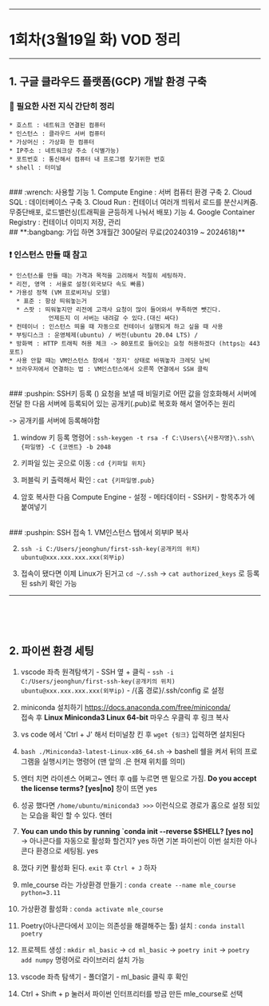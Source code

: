 -----------------------------------------------
# 1회차(3월19일 화) VOD 정리
------------------------------------------------

## 1. 구글 클라우드 플랫폼(GCP) 개발 환경 구축

  ### :page_with_curl: 필요한 사전 지식 간단히 정리  
    * 호스트 : 네트워크 연결된 컴퓨터
    * 인스턴스 : 클라우드 서버 컴퓨터
    * 가상머신 : 가상화 한 컴퓨터
    * IP주소 : 네트워크상 주소 (식별가능)
    * 포트번호 : 통신해서 컴퓨터 내 프로그램 찾기위한 번호
    * shell : 터미널
  <br />  
  ### :wrench: 사용할 기능
    1. Compute Engine : 서버 컴퓨터 환경 구축
    2. Cloud SQL : 데이터베이스 구축
    3. Cloud Run : 컨테이너 여러개 띄워서 로드를 분산시켜줌. 무중단배포, 로드밸런싱(트래픽을 균등하게 나눠서 배포) 기능
    4. Google Container Registry : 컨테이너 이미지 저장, 관리

  <br />
   ## **:bangbang: 가입 하면 3개월간 300달러 무료(20240319 ~ 2024618)**
  <br />
  
  ### :exclamation: 인스턴스 만들 때 참고
    * 인스턴스를 만들 때는 가격과 목적을 고려해서 적절히 세팅하자.
    * 리전, 영역 : 서울로 설정(외국보다 속도 빠름)
    * 가용성 정책 (VM 프로비저닝 모델)
      * 표준 : 항상 띄워놓는거
      * 스팟 : 띄워놓지만 리전에 고객사 요청이 많이 들어와서 부족하면 뺏긴다.
               언제든지 이 서버는 내려갈 수 있다.(대신 싸다)
    * 컨테이너 : 인스턴스 띄울 때 자동으로 컨테이너 실행되게 하고 싶을 때 사용
    * 부팅디스크 : 운영체제(ubuntu) / 버전(ubuntu 20.04 LTS) /   
    * 방화벽 : HTTP 트래픽 허용 체크 -> 80포트로 들어오는 요청 허용하겠다 (https는 443포트)
    * 사용 안할 때는 VM인스턴스 창에서 '정지' 상태로 바꿔놓자 크레딧 낭비
    * 브라우저에서 연결하는 법 : VM인스턴스에서 오른쪽 연결에서 SSH 클릭
  <br />  
  ### :pushpin: SSH키 등록 (<https://cloud.google.com/compute/docs/connect/create-ssh-keys>)
  요청을 보낼 때 비밀키로 어떤 값을 암호화해서 서버에 전달 한 다음 서버에 등록되어 있는 공개키(.pub)로 복호화 해서 열어주는 원리
    
  -> 공개키를 서버에 등록해야함
  
  1. window 키 등록 명령어 : `ssh-keygen -t rsa -f C:\Users\{사용자명}\.ssh\{파일명} -C {코멘트} -b 2048`
   
  2. 키파일 있는 곳으로 이동 : `cd {키파일 위치}`
   
  3. 퍼블릭 키 출력해서 확인 : `cat {키파일명.pub}`
   
  4. 암호 복사한 다음 Compute Engine - 설정 - 메타데이터 - SSH키 - 항목추가 에 붙여넣기


  <br />    
  ### :pushpin: SSH 접속
  1. VM인스턴스 탭에서 외부IP 복사
   
  2. `ssh -i C:/Users/jeonghun/first-ssh-key(공개키의 위치) ubuntu@xxx.xxx.xxx.xxx(외부ip)`
   
  3. 접속이 됐다면 이제 Linux가 된거고 `cd ~/.ssh` -> `cat authorized_keys` 로 등록된 ssh키 확인 가능
----------------------------------------

<br /><br /><br />

## 2. 파이썬 환경 세팅

  1. vscode 좌측 원격탐색기 - SSH 옆 + 클릭 - `ssh -i C:/Users/jeonghun/first-ssh-key(공개키의 위치) ubuntu@xxx.xxx.xxx.xxx(외부ip)` - /{홈 경로}/.ssh/config 로 설정

  2. miniconda 설치하기 <https://docs.anaconda.com/free/miniconda/>     
     접속 후 **Linux Miniconda3 Linux 64-bit** 마우스 우클릭 후 링크 복사
     
  3. vs code 에서 'Ctrl + J' 해서 터미널창 킨 후 `wget {링크}` 입력하면 설치된다
     
  4. `bash ./Miniconda3-latest-Linux-x86_64.sh`
      -> bashell 쉘을 켜서 뒤의 프로그램을 실행시키는 명령어 (맨 앞의 .은 현재 위치를 의미)
     
  5. 엔터 치면 라이센스 어쩌고~ 엔터 후 q를 누르면 맨 밑으로 가짐.
      **Do you accept the license terms? [yes|no]** 창이 뜨면 yes
     
  6. 성공 했다면 `/home/ubuntu/miniconda3 >>>` 이런식으로 경로가 홈으로 설정 되있는 모습을 확인 할 수 있다. 엔터
   
  7. **You can undo this by running `conda init --reverse $SHELL? [yes no]**     
      -> 아나콘다를 자동으로 활성화 할건지? yes 하면 기본 파이썬이 이번 설치한 아나콘다 환경으로 세팅됨. yes

  8. 껐다 키면 활성화 된다. `exit` 후 `Ctrl + J` 하자
    
  9. mle_course 라는 가상환경 만들기 :  `conda create --name mle_course python=3.11`

  10. 가상환경 활성화 : `conda activate mle_course`
     
  11. Poetry(아나콘다에서 꼬이는 의존성을 해결해주는 툴) 설치 : `conda install poetry`

  12. 프로젝트 생성 : `mkdir ml_basic` -> `cd ml_basic` -> `poetry init` -> `poetry add numpy` 명령어로 라이브러리 설치 가능

  13. vscode 좌측 탐색기 - 폴더열기 - ml_basic 클릭 후 확인

  14. Ctrl + Shift + p 눌러서 파이썬 인터프리터를 방금 만든 mle_course로 선택
